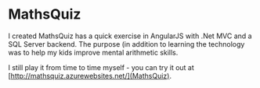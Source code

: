 # MathsQuiz

I created MathsQuiz has a quick exercise in AngularJS with .Net MVC and a SQL Server backend.  The purpose (in addition to learning the technology was to help my kids improve mental arithmetic skills.

I still play it from time to time myself - you can try it out at [http://mathsquiz.azurewebsites.net/](MathsQuiz).

